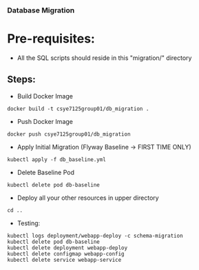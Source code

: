 ### Database Migration

# Pre-requisites:

- All the SQL scripts should reside in this "migration/" directory

## Steps:

- Build Docker Image
```
docker build -t csye7125group01/db_migration .
```

- Push Docker Image
```
docker push csye7125group01/db_migration
```

- Apply Initial Migration (Flyway Baseline -> FIRST TIME ONLY)
``` 
kubectl apply -f db_baseline.yml
```

- Delete Baseline Pod
```
kubectl delete pod db-baseline
```

- Deploy all your other resources in upper directory
```
cd ..
```

- Testing:
```
kubectl logs deployment/webapp-deploy -c schema-migration
kubectl delete pod db-baseline
kubectl delete deployment webapp-deploy
kubectl delete configmap webapp-config
kubectl delete service webapp-service
```